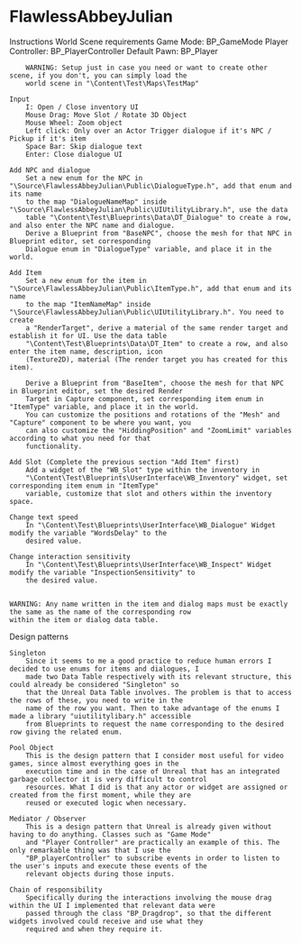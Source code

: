 # FlawlessAbbeyJulian

Instructions
	World Scene requirements
		Game Mode: BP_GameMode
		Player Controller: BP_PlayerController
		Default Pawn: BP_Player

		WARNING: Setup just in case you need or want to create other scene, if you don't, you can simply load the 
		world scene in "\Content\Test\Maps\TestMap"

	Input
		I: Open / Close inventory UI
		Mouse Drag: Move Slot / Rotate 3D Object
		Mouse Wheel: Zoom object
		Left click: Only over an Actor Trigger dialogue if it's NPC / Pickup if it's item
		Space Bar: Skip dialogue text
		Enter: Close dialogue UI

	Add NPC and dialogue
		Set a new enum for the NPC in "\Source\FlawlessAbbeyJulian\Public\DialogueType.h", add that enum and its name 
		to the map "DialogueNameMap" inside "\Source\FlawlessAbbeyJulian\Public\UIUtilityLibrary.h", use the data 
		table "\Content\Test\Blueprints\Data\DT_Dialogue" to create a row, and also enter the NPC name and dialogue. 
		Derive a Blueprint from "BaseNPC", choose the mesh for that NPC in Blueprint editor, set corresponding 
		Dialogue enum in "DialogueType" variable, and place it in the world.

	Add Item
		Set a new enum for the item in "\Source\FlawlessAbbeyJulian\Public\ItemType.h", add that enum and its name 
		to the map "ItemNameMap" inside "\Source\FlawlessAbbeyJulian\Public\UIUtilityLibrary.h". You need to create 
		a "RenderTarget", derive a material of the same render target and establish it for UI. Use the data table 
		"\Content\Test\Blueprints\Data\DT_Item" to create a row, and also enter the item name, description, icon 
		(Texture2D), material (The render target you has created for this item).

		Derive a Blueprint from "BaseItem", choose the mesh for that NPC in Blueprint editor, set the desired Render 
		Target in Capture component, set corresponding item enum in "ItemType" variable, and place it in the world. 
		You can customize the positions and rotations of the "Mesh" and "Capture" component to be where you want, you 
		can also customize the "HiddingPosition" and "ZoomLimit" variables according to what you need for that 
		functionality.

	Add Slot (Complete the previous section "Add Item" first)
		Add a widget of the "WB_Slot" type within the inventory in 
		"\Content\Test\Blueprints\UserInterface\WB_Inventory" widget, set corresponding item enum in "ItemType" 
		variable, customize that slot and others within the inventory space.

	Change text speed
		In "\Content\Test\Blueprints\UserInterface\WB_Dialogue" Widget modify the variable "WordsDelay" to the 
		desired value.

	Change interaction sensitivity
		In "\Content\Test\Blueprints\UserInterface\WB_Inspect" Widget modify the variable "InspectionSensitivity" to 
		the desired value.
		

	WARNING: Any name written in the item and dialog maps must be exactly the same as the name of the corresponding row 
	within the item or dialog data table.

Design patterns

	Singleton
		Since it seems to me a good practice to reduce human errors I decided to use enums for items and dialogues, I 
		made two Data Table respectively with its relevant structure, this could already be considered "Singleton" so 
		that the Unreal Data Table involves. The problem is that to access the rows of these, you need to write in the 
		name of the row you want. Then to take advantage of the enums I made a library "uiutilitylibary.h" accessible 
		from Blueprints to request the name corresponding to the desired row giving the related enum.

	Pool Object
		This is the design pattern that I consider most useful for video games, since almost everything goes in the 
		execution time and in the case of Unreal that has an integrated garbage collector it is very difficult to control 
		resources. What I did is that any actor or widget are assigned or created from the first moment, while they are 
		reused or executed logic when necessary.

	Mediator / Observer
		This is a design pattern that Unreal is already given without having to do anything. Classes such as "Game Mode" 
		and "Player Controller" are practically an example of this. The only remarkable thing was that I use the 
		"BP_playerController" to subscribe events in order to listen to the user's inputs and execute these events of the 
		relevant objects during those inputs.

	Chain of responsibility
		Specifically during the interactions involving the mouse drag within the UI I implemented that relevant data were 
		passed through the class "BP_Dragdrop", so that the different widgets involved could receive and use what they 
		required and when they require it.
